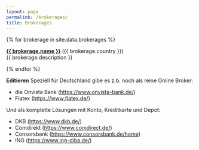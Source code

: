 ```yaml
---
layout: page
permalink: /brokerages/
title: Brokerages
---
```


{% for brokerage in site.data.brokerages %}

<a href="{{ brokerage.url }}"><strong>{{ brokerage.name }}</strong></a> ({{ brokerage.country }})<br>
{{ brokerage.description }}

{% endfor %}

**Editieren**
Speziell für Deutschland gibe es z.b. noch als reine Online Broker:

- die Onvista Bank (https://www.onvista-bank.de/)
- Flatex (https://www.flatex.de/)

Und als komplette Lösungen mit Konto, Kreditkarte und Depot:

- DKB (https://www.dkb.de/)
- Comdirekt (https://www.comdirect.de/)
- Consorsbank (https://www.consorsbank.de/home)
- ING (https://www.ing-diba.de/)

